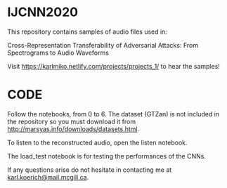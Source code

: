 # IJCNN2020

This repository contains samples of audio files used in:

Cross-Representation Transferability of Adversarial Attacks: From Spectrograms to Audio Waveforms

Visit https://karlmiko.netlify.com/projects/projects_1/ to hear the samples!

# CODE

Follow the notebooks, from 0 to 6. The dataset (GTZan) is not included in the repository so you must download it from http://marsyas.info/downloads/datasets.html.

To listen to the reconstructed audio, open the listen notebook.

The load_test notebook is for testing the performances of the CNNs.

If any questions arise do not hesitate in contacting me at karl.koerich@mail.mcgill.ca.
